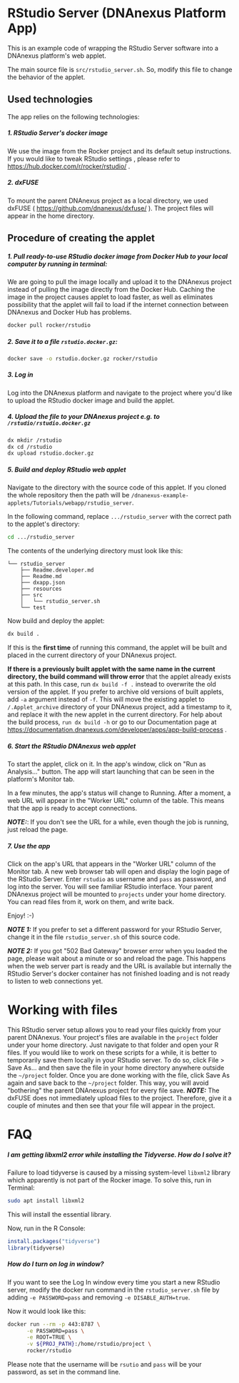 <!-- dx-header -->
# RStudio Server (DNAnexus Platform App)

This is an example code of wrapping the RStudio Server software into a DNAnexus platform's web applet.

The main source file is `src/rstudio_server.sh`. So, modify this file to change the behavior of the applet.

## Used technologies
The app relies on the following technologies:
##### 1. RStudio Server's docker image 
We use the image from the Rocker project and its default setup instructions. If you would like to tweak RStudio settings , please refer to https://hub.docker.com/r/rocker/rstudio/ .

##### 2. dxFUSE
To mount the parent DNAnexus project as a local directory, we used dxFUSE ( https://github.com/dnanexus/dxfuse/ ). The project files will appear in the home directory. 

<!-- /dx-header -->

<!-- Insert a description of your app here -->
## Procedure of creating the applet


##### 1. Pull ready-to-use RStudio docker image from Docker Hub to your local computer by running in terminal:
We are going to pull the image locally and upload it to the DNAnexus project instead of pulling the image directly from the Docker Hub. Caching the image in the project causes applet to load faster, as well as eliminates possibility that the applet will fail to load if the internet connection between DNAnexus and Docker Hub has problems.
 
```bash
docker pull rocker/rstudio
```


##### 2. Save it to a file `rstudio.docker.gz`:
```bash
docker save -o rstudio.docker.gz rocker/rstudio
```


##### 3. Log in
Log into the DNAnexus platform and navigate to the project where you'd like to upload the RStudio docker image and build the applet.


##### 4. Upload the file to your DNAnexus project e.g. to `/rstudio/rstudio.docker.gz`
```bash
dx mkdir /rstudio
dx cd /rstudio
dx upload rstudio.docker.gz
```


##### 5. Build and deploy RStudio web applet

Navigate to the directory with the source code of this applet. If you cloned the whole repository then the path will be `/dnanexus-example-applets/Tutorials/webapp/rstudio_server`.

In the following command, replace `.../rstudio_server` with the correct path to the applet's directory:
```bash
cd .../rstudio_server
```

The contents of the underlying directory must look like this:
```
└── rstudio_server
    ├── Readme.developer.md
    ├── Readme.md
    ├── dxapp.json
    ├── resources
    ├── src
    │   └── rstudio_server.sh
    └── test
```

Now build and deploy the applet:
```bash
dx build .
```

If this is the **first time** of running this command, the applet will be built and placed in the current directory of your DNAnexus project.

**If there is a previously built applet with the same name in the current directory, the build command will throw error** that the applet already exists at this path. In this case, run `dx build -f .` instead to overwrite the old version of the applet. If you prefer to archive old versions of built applets, add `-a` argument instead of `-f`. This will move the existing applet to `/.Applet_archive` directory of your DNAnexus project, add a timestamp to it, and replace it with the new applet in the current directory. For help about the build process, `run dx build -h` or go to our Documentation page at https://documentation.dnanexus.com/developer/apps/app-build-process .


##### 6. Start the RStudio DNAnexus web applet
To start the applet, click on it. In the app's window, click on "Run as Analysis…" button. The app will start launching that can be seen in the platform's Monitor tab.

In a few minutes, the app's status will change to Running. After a moment, a web URL will appear in the "Worker URL" column of the table. This means that the app is ready to accept connections.

**_NOTE:_**: If you don't see the URL for a while, even though the job is running, just reload the page.


##### 7. Use the app
Click on the app's URL that appears in the "Worker URL" column of the Monitor tab. A new  web browser tab will open and display the login page of the RStudio Server. Enter `rstudio` as username and `pass` as password, and log into the server. You will see familiar RStudio interface. Your parent DNAnexus project will be mounted to `projects` under your home directory. You can read files from it, work on them, and write back.

Enjoy! :-)

**_NOTE 1:_** If you prefer to set a different password for your RStudio Server, change it in the file `rstudio_server.sh` of this source code.

**_NOTE 2:_** If you got "502 Bad Gateway" browser error when you loaded the page, please wait about a minute or so and reload the page. This happens when the web server part is ready and the URL is available but internally the RStudio Server's docker container has not finished loading and is not ready to listen to web connections yet.




# Working with files
This RStudio server setup allows you to read your files quickly from your parent DNAnexus. Your project's files are available in the  `project` folder under your home directory. Just navigate to that folder and open your R files. If you would like to work on these scripts for a while, it is better to temporarily save them locally in your RStudio server. To do so, click File > Save As... and then save the file in your home directory anywhere outside the `~/project` folder. Once you are done working with the file, click Save As again and save back to the `~/project` folder. This way, you will avoid "bothering" the parent DNAnexus project for every file save. 
**_NOTE:_** The dxFUSE does not immediately upload files to the project. Therefore, give it a couple of minutes and then see that your file will appear in the project.


# FAQ
##### I am getting libxml2 error while installing the Tidyverse. How do I solve it?
Failure to load tidyverse is caused by a missing system-level `libxml2` library which apparently is not part of the Rocker image. To solve this, run in Terminal:
```bash
sudo apt install libxml2
```
This will install the essential library.

Now, run in the R Console:
```R
install.packages("tidyverse")
library(tidyverse)
```

##### How do I turn on log in window?
If you want to see the Log In window every time you start a new RStudio server, modify the docker run command in the `rstudio_server.sh` file by adding `-e PASSWORD=pass` and removing `-e DISABLE_AUTH=true`.

Now it would look like this:
```bash
docker run --rm -p 443:8787 \
      -e PASSWORD=pass \
      -e ROOT=TRUE \
      -v ${PROJ_PATH}:/home/rstudio/project \
      rocker/rstudio
```
Please note that the username will be `rsutio` and `pass` will be your password, as set in the command line. 

